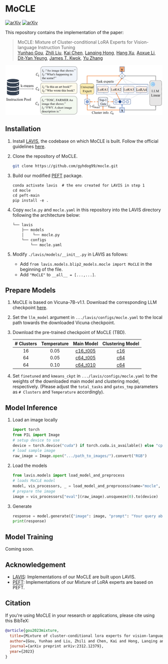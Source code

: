 # MoCLE
[![arXiv](https://img.shields.io/badge/arXiv-2312.12379-b31b1b.svg?style=plastic)](https://arxiv.org/abs/2312.12379) [![arXiv](https://img.shields.io/badge/Web-MoCLE-blue.svg?style=plastic)](https://kaichen1998.github.io/projects/mocle/)

This repository contains the implementation of the paper:

> MoCLE: Mixture of Cluster-conditional LoRA Experts for Vision-language Instruction Tuning <br>
> [Yunhao Gou](https://gyhdog.github.io/), [Zhili Liu](https://scholar.google.com/citations?user=FdR09jsAAAAJ&hl=zh-CN), [Kai Chen](https://kaichen1998.github.io/), [Lanqing Hong](https://scholar.google.com/citations?hl=zh-CN&user=2p7x6OUAAAAJ&view_op=list_works&sortby=pubdate), [Hang Xu](https://xuhangcn.github.io/), [Aoxue Li](https://dblp.org/pid/152/6095.html), [Dit-Yan Yeung](https://sites.google.com/view/dyyeung/home), [James T. Kwok](https://www.cse.ust.hk/~jamesk/), [Yu Zhang](https://yuzhanghk.github.io/) <br>

<!-- ![img](./images/overview.png) -->
<img src="./images/overview.png" alt="drawing" width="800"/>

## Installation


1. Install [LAVIS](https://github.com/salesforce/LAVIS), the codebase on which MoCLE is built. Follow the official guidelines [here](https://github.com/salesforce/LAVIS?tab=readme-ov-file#installation).

2. Clone the repository of MoCLE.

   ```bash
   git clone https://github.com/gyhdog99/mocle.git
   ```

3. Build our modified [PEFT](https://github.com/huggingface/peft) package.
    ```Shell
    conda activate lavis  # the env created for LAVIS in step 1
    cd mocle
    cd peft-main
    pip install -e .
    ```

4. Copy ```mocle.py``` and ```mocle.yaml``` in this repository into the LAVIS directory following the architecture below:

    ```
    └── lavis
        ├── models
        │    └── mocle.py
        └── configs   
            └── mocle.yaml
    ```

5. Modify ```./lavis/models/__init__.py``` in LAVIS as follows:
   - Add  ```from lavis.models.blip2_models.mocle import MoCLE``` in the beginning of the file.
   - Add ```"MoCLE"``` to ```__all__ = [...,...]```.

## Prepare Models
1. MoCLE is based on Vicuna-7B-v1.1. Download the corresponding LLM checkpoint [here](https://huggingface.co/lmsys/vicuna-7b-v1.1).
2. Set the ```llm_model``` argument in ```.../lavis/configs/mocle.yaml``` to the local path towards the downloaded Vicuna checkpoint.
3. Download the pre-trained checkpoint of MoCLE (TBD).

    | # Clusters | Temperature | Main Model | Clustering Model |
    |:--:|:----:|:-----:|:-----:|
    | 16 | 0.05 | [c16_t005]() | [c16]() |
    | 64 | 0.05 | [c64_t005]() | [c64]() |
    | 64 | 0.10 | [c64_t010]() | [c64]() |
4. Set ```finetuned``` and ```kmeans_ckpt``` in ```.../lavis/configs/mocle.yaml``` to the weights of the downloaded main model and clustering model, respectively. 
(Please adjust the ```total_tasks``` and ```gates_tmp``` parameters as ```# Clusters``` and ```Temperature``` accordingly). 

## Model Inference 

1. Load an image locally

    ```python
    import torch
    from PIL import Image
    # setup device to use
    device = torch.device("cuda") if torch.cuda.is_available() else "cpu"
    # load sample image
    raw_image = Image.open(".../path_to_images/").convert("RGB")
    ```

2. Load the models 

    ```python
    from lavis.models import load_model_and_preprocess
    # loads MoCLE model
    model, vis_processors, _ = load_model_and_preprocess(name="mocle", model_type="mocle", is_eval=True, device=device)
    # prepare the image
    image = vis_processors["eval"](raw_image).unsqueeze(0).to(device)
    ```

3. Generate

    ```python
    response = model.generate({"image": image, "prompt": "Your query about this image"})
    print(response)
    ```

## Model Training
Coming soon.

## Acknowledgement
+ [LAVIS](https://github.com/salesforce/LAVIS): Implementations of our MoCLE are built upon LAVIS.
+ [PEFT](https://github.com/huggingface/peft): Implementations of our Mixture of LoRA experts are based on PEFT.

## Citation

If you're using MoCLE in your research or applications, please cite using this BibTeX:

```bibtex
@article{gou2023mixture,
  title={Mixture of cluster-conditional lora experts for vision-language instruction tuning},
  author={Gou, Yunhao and Liu, Zhili and Chen, Kai and Hong, Lanqing and Xu, Hang and Li, Aoxue and Yeung, Dit-Yan and Kwok, James T and Zhang, Yu},
  journal={arXiv preprint arXiv:2312.12379},
  year={2023}
}
```
